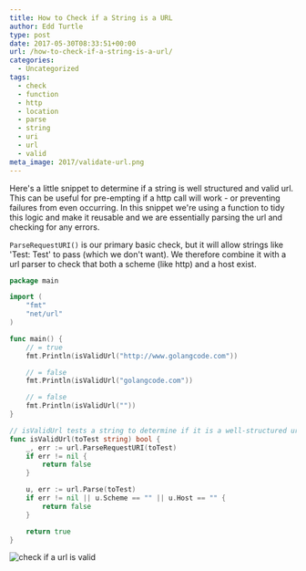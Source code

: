 ```yaml
---
title: How to Check if a String is a URL
author: Edd Turtle
type: post
date: 2017-05-30T08:33:51+00:00
url: /how-to-check-if-a-string-is-a-url/
categories:
  - Uncategorized
tags:
  - check
  - function
  - http
  - location
  - parse
  - string
  - uri
  - url
  - valid
meta_image: 2017/validate-url.png
---
```

Here's a little snippet to determine if a string is well structured and valid url. This can be useful for pre-empting if a http call will work - or preventing failures from even occurring. In this snippet we're using a function to tidy this logic and make it reusable and we are essentially parsing the url and checking for any errors.

`ParseRequestURI()` is our primary basic check, but it will allow strings like 'Test: Test' to pass (which we don't want). We therefore combine it with a url parser to check that both a scheme (like http) and a host exist. 

<!--more-->

```go
package main

import (
	"fmt"
	"net/url"
)

func main() {
	// = true
	fmt.Println(isValidUrl("http://www.golangcode.com"))

	// = false
	fmt.Println(isValidUrl("golangcode.com"))

	// = false
	fmt.Println(isValidUrl(""))
}

// isValidUrl tests a string to determine if it is a well-structured url or not.
func isValidUrl(toTest string) bool {
	_, err := url.ParseRequestURI(toTest)
	if err != nil {
		return false
	}

	u, err := url.Parse(toTest)
	if err != nil || u.Scheme == "" || u.Host == "" {
		return false
	}

	return true
}
```

![check if a url is valid](/img/2017/validate-url.png)